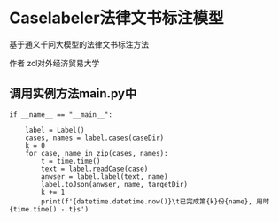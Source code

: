 # Caselabeler法律文书标注模型
基于通义千问大模型的法律文书标注方法

作者 zcl对外经济贸易大学

## 调用实例方法main.py中


    if __name__ == "__main__":
    
        label = Label()
        cases, names = label.cases(caseDir)
        k = 0
        for case, name in zip(cases, names):
            t = time.time()
            text = label.readCase(case)
            anwser = label.label(text, name)
            label.toJson(anwser, name, targetDir)
            k += 1
            print(f'{datetime.datetime.now()}\t已完成第{k}份{name}, 用时{time.time() - t}s')
